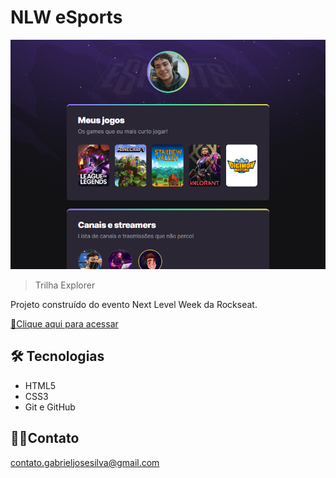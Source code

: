 # NLW eSports

![preview](./.github/preview.png)

>Trilha Explorer

Projeto construído do evento Next Level Week da Rockseat.

[🔗Clique aqui para acessar](https://gabriel-gjs.github.io/gabriel-nlw-sports/)

## 🛠 Tecnologias

- HTML5
- CSS3
- Git e GitHub

## 🐱‍👤Contato

contato.gabrieljosesilva@gmail.com